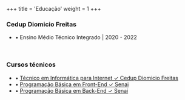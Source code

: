+++
title = 'Educação'
weight = 1
+++

### Cedup Diomicio Freitas
- • Ensino Médio Técnico Integrado | 2020 - 2022

<br>

### Cursos técnicos
- • <a href="../docs/Diploma_Ensino_Medio.pdf">Técnico em Informática para Internet ✓ Cedup Diomicio Freitas</a><br>
- • <a href="../docs/Certificado_Front_End_Basico_Senai.pdf">Programação Básica em Front-End ✓ Senai</a><br>
- • <a href="../docs/Certificado_Back_End_Basico_Senai.pdf">Programação Básica em Back-End ✓ Senai</a><br>